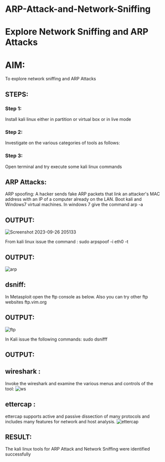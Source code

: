 
# ARP-Attack-and-Network-Sniffing
# Explore Network Sniffing and ARP Attacks

# AIM:

To explore network sniffing and ARP Attacks

## STEPS:

### Step 1:

Install kali linux either in partition or virtual box or in live mode

### Step 2:

Investigate on the various categories of tools as follows:


### Step 3:
Open terminal and try execute some kali linux commands

## ARP Attacks:  
ARP spoofing: A hacker sends fake ARP packets that link an attacker's MAC address with an IP of a computer already on the LAN. 
Boot kali and Windows7 virtual machines.
In windows 7 give the command arp -a
## OUTPUT:
![Screenshot 2023-09-26 205133](https://github.com/Reebak04/ARP-Attack-and-Network-Sniffing/assets/118364993/af970103-9fb9-429d-acf8-1f5d094219ca)

From kali linux issue the command :
sudo arpspoof -i eth0 -t <target system> <gateway>
## OUTPUT:
![arp](https://github.com/Reebak04/ARP-Attack-and-Network-Sniffing/assets/118364993/c994f650-351b-421d-aa03-2e5eff65d613)

## dsniff:
In Metasploit open the ftp console as below. Also you can try other ftp websites ftp.vim.org
## OUTPUT:
![ftp](https://github.com/Reebak04/ARP-Attack-and-Network-Sniffing/assets/118364993/c6850bfd-dd4a-42f7-83cf-0c48ddb49067)


In Kali issue the following commands:
sudo dsnifff
## OUTPUT:
## wireshark :
Invoke the wireshark and examine the various menus  and controls of the tool:
![ws](https://github.com/Reebak04/ARP-Attack-and-Network-Sniffing/assets/118364993/53d046a7-f3d4-44db-b00c-4757086bb690)
## ettercap :
ettercap supports active and passive dissection of many protocols and includes many features for network and host analysis.
![ettercap](https://github.com/Reebak04/ARP-Attack-and-Network-Sniffing/assets/118364993/88e2faef-2c64-410b-bcce-0072e4d0f85f)

## RESULT:
The kali linux tools for ARP Attack and Network Sniffing were identified successfully
